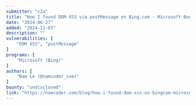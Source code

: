 ```yaml
---
submitter: "c2a"
title: "How I found DOM XSS via postMessage on Bing.com - Microsoft Bug Bounty"
date: "2024-06-27"
added: "2024-11-03"
description: ""
vulnerabilities: [
    "DOM XSS", "postMessage"
]
programs: [
    "Microsoft (Bing)"
]
authors: [
    "Nam Le (@namcoder_com)"
]
bounty: "undisclosed"
link: "https://namcoder.com/blog/how-i-found-dom-xss-on-bingcom-microsoft-bug-bounty-write-up/"
---
```




